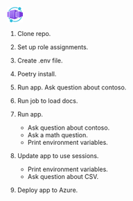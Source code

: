 
![Container Apps](images/container-apps.svg)

1. Clone repo.

1. Set up role assignments.

1. Create .env file.

1. Poetry install.

1. Run app. Ask question about contoso.

1. Run job to load docs.

1. Run app.
    - Ask question about contoso.
    - Ask a math question.
    - Print environment variables.

1. Update app to use sessions.
    - Print environment variables.
    - Ask question about CSV.

1. Deploy app to Azure.